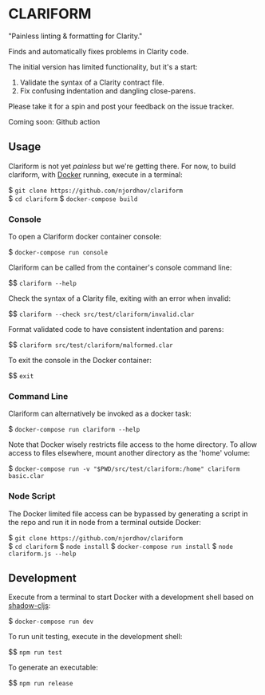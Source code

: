 # CLARIFORM

"Painless linting & formatting for Clarity."

Finds and automatically fixes problems in Clarity code.

The initial version has limited functionality, but it's a start:

1. Validate the syntax of a Clarity contract file.
2. Fix confusing indentation and dangling close-parens.

Please take it for a spin and post your feedback on the issue tracker.

Coming soon: Github action

## Usage 

Clariform is not yet *painless* but we're getting there. For now,
to build clariform, with [Docker](https://www.docker.com/) running,
execute in a terminal:

$ `git clone https://github.com/njordhov/clariform`  
$ `cd clariform` 
$ `docker-compose build`

### Console

To open a Clariform docker container console: 
 
$ `docker-compose run console`  

Clariform can be called from the container's console command line:

$$ `clariform --help`

Check the syntax of a Clarity file, exiting with an error when invalid:

$$ `clariform --check src/test/clariform/invalid.clar`

Format validated code to have consistent indentation and parens:

$$ `clariform src/test/clariform/malformed.clar`

To exit the console in the Docker container:

$$ `exit`

### Command Line 

Clariform can alternatively be invoked as a docker task:

$ `docker-compose run clariform --help`

Note that Docker wisely restricts file access to the home directory.
To allow access to files elsewhere, mount another directory as the 'home' volume:

$ `docker-compose run -v "$PWD/src/test/clariform:/home" clariform basic.clar`

### Node Script

The Docker limited file access can be bypassed by generating a script in
the repo and run it in node from a terminal outside Docker:

$ `git clone https://github.com/njordhov/clariform`  
$ `cd clariform`
$ `node install`
$ `docker-compose run install`
$ `node clariform.js --help`

## Development 

Execute from a terminal to start Docker with a development shell
based on [shadow-cljs](https://github.com/thheller/shadow-cljs):

$ `docker-compose run dev`

To run unit testing, execute in the development shell:

$$ `npm run test`

To generate an executable:

$$ `npm run release`
